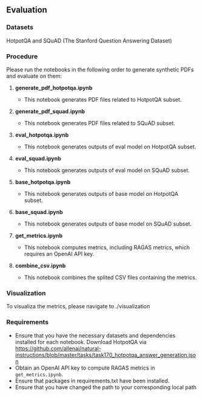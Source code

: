 ## Evaluation

### Datasets
HotpotQA and SQuAD (The Stanford Question Answering Dataset)

### Procedure
Please run the notebooks in the following order to generate synthetic PDFs and evaluate on them:

1. **generate_pdf_hotpotqa.ipynb**
   - This notebook generates PDF files related to HotpotQA subset.

2. **generate_pdf_squad.ipynb**
   - This notebook generates PDF files related to SQuAD subset.

3. **eval_hotpotqa.ipynb**
   - This notebook generates outputs of eval model on HotpotQA subset.

4. **eval_squad.ipynb**
   - This notebook generates outputs of eval model on SQuAD subset.

5. **base_hotpotqa.ipynb**
   - This notebook generates outputs of base model on HotpotQA subset.

6. **base_squad.ipynb**
   - This notebook generates outputs of base model on SQuAD subset.

7. **get_metrics.ipynb**
   - This notebook computes metrics, including RAGAS metrics, which requires an OpenAI API key.

8. **combine_csv.ipynb**
   - This notebook combines the splited CSV files containing the metrics.

### Visualization

To visualiza the metrics, please navigate to ./visualization

### Requirements
- Ensure that you have the necessary datasets and dependencies installed for each notebook. Download HotpotQA via https://github.com/allenai/natural-instructions/blob/master/tasks/task170_hotpotqa_answer_generation.json
- Obtain an OpenAI API key to compute RAGAS metrics in `get_metrics.ipynb`.
- Ensure that packages in requirements.txt have been installed.
- Ensure that you have changed the path to your corresponding local path
